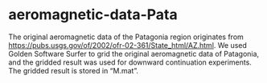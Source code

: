 # aeromagnetic-data-Pata
The original aeromagnetic data of the Patagonia region originates from https://pubs.usgs.gov/of/2002/ofr-02-361/State_html/AZ.html. We used Golden Software Surfer to grid the original aeromagnetic data of Patagonia, and the gridded result was used for downward continuation experiments. The gridded result is stored in “M.mat”.
